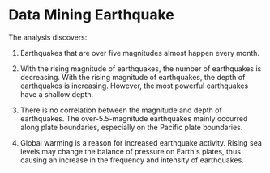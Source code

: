 # Data Mining Earthquake
The analysis discovers:

1. Earthquakes that are over five magnitudes almost happen every month.

2. With the rising magnitude of earthquakes, the number of earthquakes is decreasing. With the rising magnitude of earthquakes, the depth of earthquakes is increasing. However, the most powerful earthquakes have a shallow depth.

3. There is no correlation between the magnitude and depth of earthquakes. The over-5.5-magnitude earthquakes mainly occurred along plate boundaries, especially on the Pacific plate boundaries.

4. Global warming is a reason for increased earthquake activity. Rising sea levels may change the balance of pressure on Earth's plates, thus causing an increase in the frequency and intensity of earthquakes.
